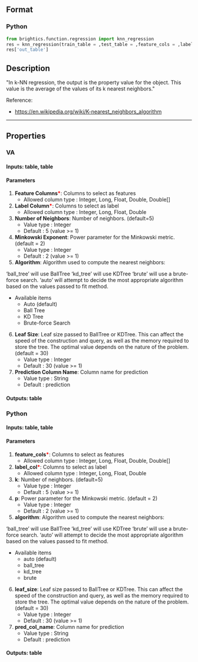 ## Format
### Python
```python
from brightics.function.regression import knn_regression
res = knn_regression(train_table = ,test_table = ,feature_cols = ,label_col = ,k = ,p = ,algorithm = ,leaf_size = ,pred_col_name = )
res['out_table']
```

## Description
"In k-NN regression, the output is the property value for the object. This value is the average of the values of its k nearest neighbors."

Reference: 
+ <https://en.wikipedia.org/wiki/K-nearest_neighbors_algorithm>

---

## Properties
### VA
#### Inputs: table, table

#### Parameters
1. **Feature Columns**<b style="color:red">*</b>: Columns to select as features
   - Allowed column type : Integer, Long, Float, Double, Double[]
2. **Label Column**<b style="color:red">*</b>: Columns to select as label
   - Allowed column type : Integer, Long, Float, Double
3. **Number of Neighbors**: Number of neighbors. (default=5)
   - Value type : Integer
   - Default : 5 (value >= 1)
4. **Minkowski Exponent**: Power parameter for the Minkowski metric. (default = 2)
   - Value type : Integer
   - Default : 2 (value >= 1)
5. **Algorithm**: Algorithm used to compute the nearest neighbors:

‘ball_tree’ will use BallTree
‘kd_tree’ will use KDTree
‘brute’ will use a brute-force search.
‘auto’ will attempt to decide the most appropriate algorithm based on the values passed to fit method.
   - Available items
      - Auto (default)
      - Ball Tree
      - KD Tree
      - Brute-force Search
6. **Leaf Size**: Leaf size passed to BallTree or KDTree. This can affect the speed of the construction and query, as well as the memory required to store the tree. The optimal value depends on the nature of the problem. (default = 30)
   - Value type : Integer
   - Default : 30 (value >= 1)
7. **Prediction Column Name**: Column name for prediction
   - Value type : String
   - Default : prediction

#### Outputs: table

### Python
#### Inputs: table, table

#### Parameters
1. **feature_cols**<b style="color:red">*</b>: Columns to select as features
   - Allowed column type : Integer, Long, Float, Double, Double[]
2. **label_col**<b style="color:red">*</b>: Columns to select as label
   - Allowed column type : Integer, Long, Float, Double
3. **k**: Number of neighbors. (default=5)
   - Value type : Integer
   - Default : 5 (value >= 1)
4. **p**: Power parameter for the Minkowski metric. (default = 2)
   - Value type : Integer
   - Default : 2 (value >= 1)
5. **algorithm**: Algorithm used to compute the nearest neighbors:

‘ball_tree’ will use BallTree
‘kd_tree’ will use KDTree
‘brute’ will use a brute-force search.
‘auto’ will attempt to decide the most appropriate algorithm based on the values passed to fit method.
   - Available items
      - auto (default)
      - ball_tree
      - kd_tree
      - brute
6. **leaf_size**: Leaf size passed to BallTree or KDTree. This can affect the speed of the construction and query, as well as the memory required to store the tree. The optimal value depends on the nature of the problem. (default = 30)
   - Value type : Integer
   - Default : 30 (value >= 1)
7. **pred_col_name**: Column name for prediction
   - Value type : String
   - Default : prediction

#### Outputs: table

